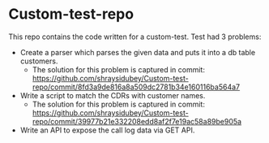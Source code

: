 # Custom-test-repo
This repo contains the code written for a custom-test. Test had 3 problems:
* Create a parser which parses the given data and puts it into a db table customers.
  * The solution for this problem is captured in commit: https://github.com/shraysidubey/Custom-test-repo/commit/8fd3a9de816a8a509dc2781b34e160116ba564a7
* Write a script to match the CDRs with customer names.
  * The solution for this problem is captured in commit: https://github.com/shraysidubey/Custom-test-repo/commit/39977b21e332208edd8af2f7e19ac58a89be905a
* Write an API to expose the call log data via GET API.








